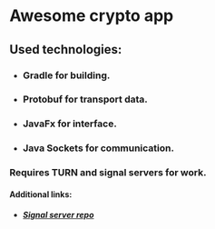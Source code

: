 # Awesome crypto app

## Used technologies:
- ### Gradle for building.
- ### Protobuf for transport data.
- ### JavaFx for interface.
- ### Java Sockets for communication.
### Requires TURN and signal servers for work.
#### Additional links:
- ##### [Signal server repo](https://github.com/aleks9045/SignalServer)